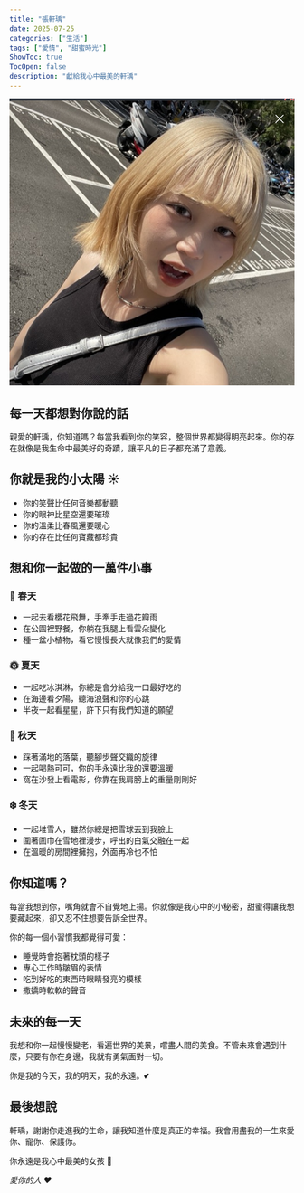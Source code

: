 ```yaml
---
title: "張軒瑀"
date: 2025-07-25
categories: ["生活"]
tags: ["愛情", "甜蜜時光"]
ShowToc: true
TocOpen: false
description: "獻給我心中最美的軒瑀"
---
```


![alt text](image.png)

## 每一天都想對你說的話

親愛的軒瑀，你知道嗎？每當我看到你的笑容，整個世界都變得明亮起來。你的存在就像是我生命中最美好的奇蹟，讓平凡的日子都充滿了意義。

## 你就是我的小太陽 ☀️

- 你的笑聲比任何音樂都動聽
- 你的眼神比星空還要璀璨
- 你的溫柔比春風還要暖心
- 你的存在比任何寶藏都珍貴

## 想和你一起做的一萬件小事

### 🌸 春天

- 一起去看櫻花飛舞，手牽手走過花瓣雨
- 在公園裡野餐，你躺在我腿上看雲朵變化
- 種一盆小植物，看它慢慢長大就像我們的愛情

### 🌞 夏天

- 一起吃冰淇淋，你總是會分給我一口最好吃的
- 在海邊看夕陽，聽海浪聲和你的心跳
- 半夜一起看星星，許下只有我們知道的願望

### 🍂 秋天

- 踩著滿地的落葉，聽腳步聲交織的旋律
- 一起喝熱可可，你的手永遠比我的還要溫暖
- 窩在沙發上看電影，你靠在我肩膀上的重量剛剛好

### ❄️ 冬天

- 一起堆雪人，雖然你總是把雪球丟到我臉上
- 圍著圍巾在雪地裡漫步，呼出的白氣交融在一起
- 在溫暖的房間裡擁抱，外面再冷也不怕

## 你知道嗎？

每當我想到你，嘴角就會不自覺地上揚。你就像是我心中的小秘密，甜蜜得讓我想要藏起來，卻又忍不住想要告訴全世界。

你的每一個小習慣我都覺得可愛：

- 睡覺時會抱著枕頭的樣子
- 專心工作時皺眉的表情
- 吃到好吃的東西時眼睛發亮的模樣
- 撒嬌時軟軟的聲音

## 未來的每一天

我想和你一起慢慢變老，看遍世界的美景，嚐盡人間的美食。不管未來會遇到什麼，只要有你在身邊，我就有勇氣面對一切。

你是我的今天，我的明天，我的永遠。💕

## 最後想說

軒瑀，謝謝你走進我的生命，讓我知道什麼是真正的幸福。我會用盡我的一生來愛你、寵你、保護你。

你永遠是我心中最美的女孩 🌹

_愛你的人 ❤️_
